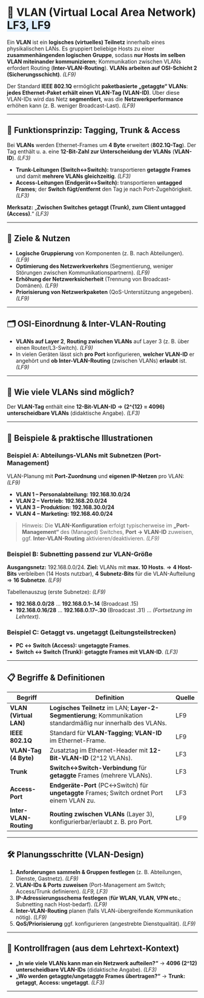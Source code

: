# 🧩 VLAN (Virtual Local Area Network) <span style="background:#e0f0ff;">LF3, LF9</span>

Ein **VLAN** ist ein **logisches (virtuelles) Teilnetz** innerhalb eines physikalischen LANs. Es gruppiert beliebige Hosts zu einer **zusammenhängenden logischen Gruppe**, sodass **nur Hosts im selben VLAN miteinander kommunizieren**; Kommunikation zwischen VLANs erfordert Routing (**Inter-VLAN-Routing**). **VLANs arbeiten auf OSI-Schicht 2 (Sicherungsschicht)**. *(LF9)* 

Der Standard **IEEE 802.1Q** ermöglicht **paketbasierte „getaggte“ VLANs**: **jedes Ethernet-Paket erhält einen VLAN-Tag (VLAN-ID)**. Über diese VLAN-IDs wird das Netz **segmentiert**, was die **Netzwerkperformance** erhöhen kann (z. B. weniger Broadcast-Last). *(LF9)* 

---

## 🔧 Funktionsprinzip: Tagging, Trunk & Access

Bei **VLANs** werden Ethernet-Frames um **4 Byte** erweitert (**802.1Q-Tag**). Der Tag enthält u. a. eine **12-Bit-Zahl zur Unterscheidung der VLANs** (**VLAN-ID**). *(LF3)* 

* **Trunk-Leitungen (Switch↔Switch):** transportieren **getaggte Frames** und damit **mehrere VLANs gleichzeitig**. *(LF3)* 
* **Access-Leitungen (Endgerät↔Switch):** transportieren **untagged Frames**; der **Switch fügt/entfernt** den Tag je nach Port-Zugehörigkeit. *(LF3)* 

**Merksatz:** „**Zwischen Switches getaggt (Trunk), zum Client untagged (Access)**.“ *(LF3)* 

---

## 🎯 Ziele & Nutzen

* **Logische Gruppierung** von Komponenten (z. B. nach Abteilungen). *(LF9)* 
* **Optimierung des Netzwerkverkehrs** (Segmentierung, weniger Störungen zwischen Kommunikationspartnern). *(LF9)* 
* **Erhöhung der Netzwerksicherheit** (Trennung von Broadcast-Domänen). *(LF9)* 
* **Priorisierung von Netzwerkpaketen** (QoS-Unterstützung angegeben). *(LF9)* 

---

## 🗂️ OSI-Einordnung & Inter-VLAN-Routing

* **VLANs auf Layer 2**, **Routing zwischen VLANs** auf Layer 3 (z. B. über einen Router/L3-Switch). *(LF9)* 
* In vielen Geräten lässt sich **pro Port** konfigurieren, **welcher VLAN-ID** er angehört und **ob Inter-VLAN-Routing** (zwischen VLANs) **erlaubt** ist. *(LF9)* 

---

## 🧮 Wie viele VLANs sind möglich?

Der **VLAN-Tag** enthält eine **12-Bit-VLAN-ID** ⇒ **(2^{12} = 4096) unterscheidbare VLANs** (didaktische Angabe). *(LF3)* 

---

## 🧪 Beispiele & praktische Illustrationen

### Beispiel A: Abteilungs-VLANs mit Subnetzen (Port-Management)

VLAN-Planung mit **Port-Zuordnung** und **eigenen IP-Netzen** pro VLAN: *(LF9)*

* **VLAN 1 – Personalabteilung:** **192.168.10.0/24**
* **VLAN 2 – Vertrieb:** **192.168.20.0/24**
* **VLAN 3 – Produktion:** **192.168.30.0/24**
* **VLAN 4 – Marketing:** **192.168.40.0/24**  

> Hinweis: Die **VLAN-Konfiguration** erfolgt typischerweise im **„Port-Management“** des (Managed) Switches, **Port → VLAN-ID** zuweisen, ggf. **Inter-VLAN-Routing** aktivieren/deaktivieren. *(LF9)* 

### Beispiel B: Subnetting passend zur VLAN-Größe

**Ausgangsnetz:** 192.168.0.0/24.
**Ziel:** VLANs mit **max. 10 Hosts**. ⇒ **4 Host-Bits** verbleiben (14 Hosts nutzbar), **4 Subnetz-Bits** für die VLAN-Aufteilung ⇒ **16 Subnetze**. *(LF9)* 

Tabellenauszug (erste Subnetze): *(LF9)*

* **192.168.0.0/28** … **192.168.0.1–.14** (Broadcast .15)
* **192.168.0.16/28** … **192.168.0.17–.30** (Broadcast .31)
  … *(Fortsetzung im Lehrtext)*. 

### Beispiel C: Getaggt vs. ungetaggt (Leitungsteilstrecken)

* **PC ↔ Switch (Access):** **ungetaggte Frames**.
* **Switch ↔ Switch (Trunk):** **getaggte Frames mit VLAN-ID**. *(LF3)* 

---

## 📋 Begriffe & Definitionen

| Begriff                | Definition                                                                                                     | Quelle |
| ---------------------- | -------------------------------------------------------------------------------------------------------------- | ------ |
| **VLAN (Virtual LAN)** | **Logisches Teilnetz** im LAN; **Layer-2-Segmentierung**; Kommunikation standardmäßig nur innerhalb des VLANs. | LF9    |
| **IEEE 802.1Q**        | Standard für **VLAN-Tagging**; **VLAN-ID** im Ethernet-Frame.                                                  | LF9    |
| **VLAN-Tag (4 Byte)**  | Zusatztag im Ethernet-Header mit **12-Bit-VLAN-ID** (2^12 VLANs).                                              | LF3    |
| **Trunk**              | **Switch↔Switch-Verbindung** für **getaggte** Frames (mehrere VLANs).                                          | LF3    |
| **Access-Port**        | **Endgeräte-Port** (PC↔Switch) für **ungetaggte** Frames; Switch ordnet Port einem VLAN zu.                    | LF3    |
| **Inter-VLAN-Routing** | **Routing zwischen VLANs** (Layer 3), konfigurierbar/erlaubt z. B. pro Port.                                   | LF9    |

---

## 🛠️ Planungsschritte (VLAN-Design)

1. **Anforderungen sammeln & Gruppen festlegen** (z. B. Abteilungen, Dienste, Gastnetz). *(LF9)* 
2. **VLAN-IDs & Ports zuweisen** (Port-Management am Switch; Access/Trunk definieren). *(LF9, LF3)*
3. **IP-Adressierungsschema festlegen** (**für WLAN, VLAN, VPN etc.**; Subnetting nach Host-bedarf). *(LF9)*
4. **Inter-VLAN-Routing** planen (falls VLAN-übergreifende Kommunikation nötig). *(LF9)* 
5. **QoS/Priorisierung** ggf. konfigurieren (angestrebte Dienstqualität). *(LF9)* 

---

## 🧠 Kontrollfragen (aus dem Lehrtext-Kontext)

* **„In wie viele VLANs kann man ein Netzwerk aufteilen?“** → **4096 (2^12)** **unterscheidbare VLAN-IDs** (didaktische Angabe). *(LF3)* 
* **„Wo werden getaggte/ungetaggte Frames übertragen?“** → **Trunk: getaggt**, **Access: ungetaggt**. *(LF3)* 

---


